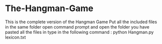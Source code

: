 # The-Hangman-Game
This is the complete version of the Hangman Game
Put all the included files in the same folder
open command prompt and open the folder you have pasted all the files in
type in the following command : python Hangman.py lexicon.txt
